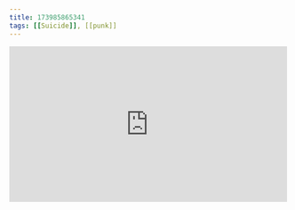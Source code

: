 ```yaml
---
title: 173985865341
tags: [[Suicide]], [[punk]]
---
```

<iframe allow="accelerometer; autoplay; clipboard-write; encrypted-media; gyroscope; picture-in-picture" allowfullscreen="" frameborder="0" height="281" id="youtube_iframe" src="https://www.youtube.com/embed/Dn7SBQ6X5HU?feature=oembed&amp;enablejsapi=1&amp;origin=https://safe.txmblr.com&amp;wmode=opaque" width="500"></iframe>